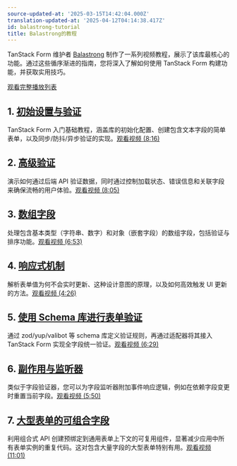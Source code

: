 ```yaml
---
source-updated-at: '2025-03-15T14:42:04.000Z'
translation-updated-at: '2025-04-12T04:14:38.417Z'
id: balastrong-tutorial
title: Balastrong的教程
---
```

TanStack Form 维护者 [Balastrong](https://bsky.app/profile/leonardomontini.dev) 制作了一系列视频教程，展示了该库最核心的功能。通过这些循序渐进的指南，您将深入了解如何使用 TanStack Form 构建功能，并获取实用技巧。

[观看完整播放列表](https://www.youtube.com/playlist?list=PLOQjd5dsGSxInTKUWTxyqSKwZCjDIUs0Y)

## 1. [初始设置与验证](https://youtu.be/Pf1qn35bgjs)

TanStack Form 入门基础教程，涵盖库的初始化配置、创建包含文本字段的简单表单，以及同步/防抖/异步验证的实现。[观看视频 (8:16)](https://youtu.be/Pf1qn35bgjs)

## 2. [高级验证](https://youtu.be/Pys2ExswZT0)

演示如何通过后端 API 验证数据，同时通过控制加载状态、错误信息和关联字段来确保流畅的用户体验。[观看视频 (8:05)](https://youtu.be/Pys2ExswZT0)

## 3. [数组字段](https://youtu.be/0IPPHdjvrzk)

处理包含基本类型（字符串、数字）和对象（嵌套字段）的数组字段，包括验证与排序功能。[观看视频 (6:53)](https://youtu.be/0IPPHdjvrzk)

## 4. [响应式机制](https://youtu.be/UXRZvNCnE-s)

解析表单值为何不会实时更新、这种设计意图的原理，以及如何高效触发 UI 更新的方法。[观看视频 (4:26)](https://youtu.be/UXRZvNCnE-s)

## 5. [使用 Schema 库进行表单验证](https://youtu.be/HSboMHfPuZA)

通过 zod/yup/valibot 等 schema 库定义验证规则，再通过适配器将其接入 TanStack Form 实现全字段统一验证。[观看视频 (6:29)](https://youtu.be/HSboMHfPuZA)

## 6. [副作用与监听器](https://youtu.be/A-w2IG7DAso)

类似于字段验证器，您可以为字段监听器附加事件响应逻辑，例如在依赖字段变更时重置当前字段。[观看视频 (5:50)](https://youtu.be/A-w2IG7DAso)

## 7. [大型表单的可组合字段](https://youtu.be/YJ3rW85fnKo)

利用组合式 API 创建预绑定到通用表单上下文的可复用组件，显著减少应用中所有表单实例的重复代码。这对包含大量字段的大型表单特别有用。[观看视频 (11:01)](https://youtu.be/YJ3rW85fnKo)
